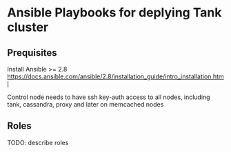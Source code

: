 # Ansible Playbooks for deplying Tank cluster

## Prequisites

Install Ansible >= 2.8  
https://docs.ansible.com/ansible/2.8/installation_guide/intro_installation.html

Control node needs to have ssh key-auth access to all nodes, including tank, cassandra, proxy and later on memcached nodes

## Roles

TODO: describe roles

